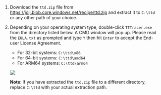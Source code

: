 1. Download the `ttd.zip` file from <https://joji.blob.core.windows.net/recipe/ttd.zip> and extract it to `C:\ttd` or any other path of your choice.

2. Depending on your operating system type, double-click `TTTracer.exe` from the directory listed below. A CMD window will pop up. Please read the `EULA.txt` as prompted and type `Y` then hit `Enter` to accept the End-user License Agreement.

    - For 32-bit systems: `C:\ttd\x86`
    - For 64-bit systems: `C:\ttd\amd64`
    - For ARM64 systems: `C:\ttd\arm64`

    ![](https://joji.blob.core.windows.net/recipe/get-ttd-1.png)

    **Note**: If you have extracted the `ttd.zip` file to a different directory, replace `C:\ttd` with your actual extraction path.
